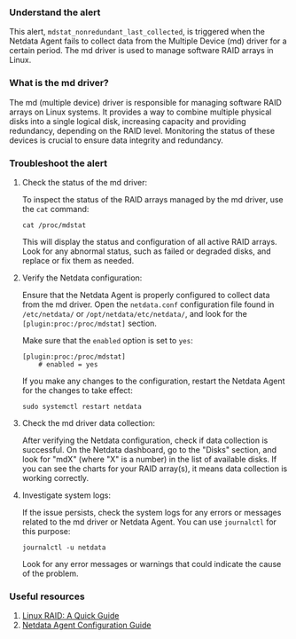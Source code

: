### Understand the alert

This alert, `mdstat_nonredundant_last_collected`, is triggered when the Netdata Agent fails to collect data from the Multiple Device (md) driver for a certain period. The md driver is used to manage software RAID arrays in Linux.

### What is the md driver?

The md (multiple device) driver is responsible for managing software RAID arrays on Linux systems. It provides a way to combine multiple physical disks into a single logical disk, increasing capacity and providing redundancy, depending on the RAID level. Monitoring the status of these devices is crucial to ensure data integrity and redundancy.

### Troubleshoot the alert

1. Check the status of the md driver:

   To inspect the status of the RAID arrays managed by the md driver, use the `cat` command:

   ```
   cat /proc/mdstat
   ```

   This will display the status and configuration of all active RAID arrays. Look for any abnormal status, such as failed or degraded disks, and replace or fix them as needed.

2. Verify the Netdata configuration:

   Ensure that the Netdata Agent is properly configured to collect data from the md driver. Open the `netdata.conf` configuration file found in `/etc/netdata/` or `/opt/netdata/etc/netdata/`, and look for the `[plugin:proc:/proc/mdstat]` section.

   Make sure that the `enabled` option is set to `yes`:

   ```
   [plugin:proc:/proc/mdstat]
       # enabled = yes
   ```

   If you make any changes to the configuration, restart the Netdata Agent for the changes to take effect:

   ```
   sudo systemctl restart netdata
   ```

3. Check the md driver data collection:

   After verifying the Netdata configuration, check if data collection is successful. On the Netdata dashboard, go to the "Disks" section, and look for "mdX" (where "X" is a number) in the list of available disks. If you can see the charts for your RAID array(s), it means data collection is working correctly.

4. Investigate system logs:

   If the issue persists, check the system logs for any errors or messages related to the md driver or Netdata Agent. You can use `journalctl` for this purpose:

   ```
   journalctl -u netdata
   ```

   Look for any error messages or warnings that could indicate the cause of the problem.

### Useful resources

1. [Linux RAID: A Quick Guide](https://www.cyberciti.biz/tips/linux-raid-increase-resync-rebuild-speed.html)
2. [Netdata Agent Configuration Guide](https://github.com/netdata/netdata/blob/master/src/daemon/config/README.md)
